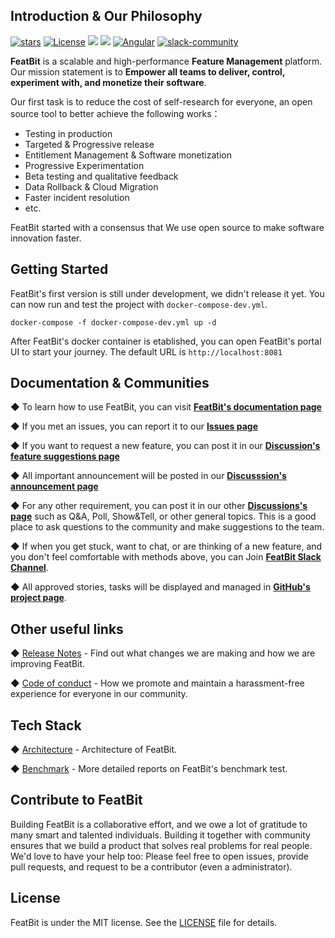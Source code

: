## Introduction & Our Philosophy

[![stars](https://img.shields.io/github/stars/featbit/featbit.svg?style=flat&logo=github&colorB=red&label=stars)](https://github.com/featbit/featbit)                   [![License](https://img.shields.io/static/v1?label=license&message=MIT&color=brightgreen)](https://github.com/featbit/featbit/blob/main/LICENSE)
[![](https://img.shields.io/badge/.NET-%3E=6.0-6E359E?logo=csharp&logoColor=white)](https://dotnet.microsoft.com/)
[![](https://img.shields.io/badge/Python-%3E=3.9-FFDD53?logo=python&logoColor=white)](https://www.python.org/)
[![Angular](https://img.shields.io/badge/Angular-14.0-DD0031?logo=angular&logoColor=white)](https://angular.io/)
[![slack-community](https://img.shields.io/badge/slack-join-3CC798?style=social&logo=slack)](https://join.slack.com/t/featbit/shared_invite/zt-1ew5e2vbb-x6Apan1xZOaYMnFzqZkGNQ)  



**FeatBit** is a scalable and high-performance **Feature Management** platform. Our mission statement is to **Empower all teams to deliver, control, experiment with, and monetize their software**.

Our first task is to reduce the cost of self-research for everyone, an open source tool to better achieve the following works：

- Testing in production
- Targeted & Progressive release
- Entitlement Management & Software monetization
- Progressive Experimentation
- Beta testing and qualitative feedback
- Data Rollback & Cloud Migration
- Faster incident resolution
- etc.

FeatBit started with a consensus that We use open source to make software innovation faster.

## Getting Started

FeatBit's first version is still under development, we didn't release it yet. You can now run and test the project with `docker-compose-dev.yml`.

```
docker-compose -f docker-compose-dev.yml up -d
```

After FeatBit's docker container is etablished, you can open FeatBit's portal UI to start your journey. The default URL is `http://localhost:8081`


## Documentation & Communities

◆ To learn how to use FeatBit, you can visit [**FeatBit's documentation page**](https://featbit.gitbook.io/docs/)

◆ If you met an issues, you can report it to our [**Issues page**](https://github.com/featbit/featbit/issues)

◆ If you want to request a new feature, you can post it in our [**Discussion's feature suggestions page**](https://github.com/featbit/featbit/discussions/categories/feature-suggestions)

◆ All important announcement will be posted in our [**Discusssion's announcement page**](https://github.com/featbit/featbit/discussions/categories/announcements)

◆ For any other requirement, you can post it in our other [**Discussions's page**](https://github.com/featbit/featbit/discussions) such as Q&A, Poll, Show&Tell, or other general topics. This is a good place to ask questions to the community and make suggestions to the team.

◆ If when you get stuck, want to chat, or are thinking of a new feature, and you don't feel comfortable with methods above, you can Join [**FeatBit Slack Channel**](https://join.slack.com/t/featbit/shared_invite/zt-1ew5e2vbb-x6Apan1xZOaYMnFzqZkGNQ).  

◆ All approved stories, tasks will be displayed and managed in [**GitHub's project page**](https://github.com/orgs/featbit/projects).


## Other useful links

◆  [Release Notes](https://github.com/featbit/featbit/releases) - Find out what changes we are making and how we are improving FeatBit.

◆  [Code of conduct](https://github.com/featbit/featbit/blob/main/code_of_conduct.md) - How we promote and maintain a harassment-free experience for everyone in our community.

## Tech Stack

◆  [Architecture](https://featbit.gitbook.io/docs/tech-stack/architecture) - Architecture of FeatBit.

◆  [Benchmark](https://featbit.gitbook.io/docs/tech-stack/benchmark) - More detailed reports on FeatBit's benchmark test. 


## Contribute to FeatBit

Building FeatBit is a collaborative effort, and we owe a lot of gratitude to many smart and talented individuals. Building it together with community ensures that we build a product that solves real problems for real people. We'd love to have your help too: Please feel free to open issues, provide pull requests, and request to be a contributor (even a administrator).

## License

FeatBit is under the MIT license. See the [LICENSE](https://github.com/featbit/featbit/blob/main/LICENSE) file for details.

